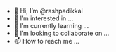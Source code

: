 - 👋 Hi, I’m @rashpadikkal
- 👀 I’m interested in ...
- 🌱 I’m currently learning ...
- 💞️ I’m looking to collaborate on ...
- 📫 How to reach me ...

<!---
rashpadikkal/rashpadikkal is a ✨ special ✨ repository because its `README.md` (this file) appears on your GitHub profile.
You can click the Preview link to take a look at your changes.
--->
